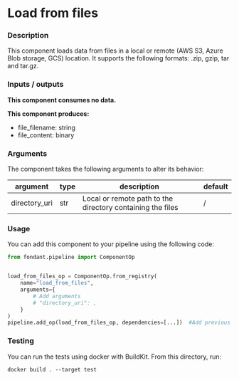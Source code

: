 # Load from files

### Description
This component loads data from files in a local or remote (AWS S3, Azure Blob storage, GCS) 
location. It supports the following formats: .zip, gzip, tar and tar.gz.


### Inputs / outputs

**This component consumes no data.**

**This component produces:**

- file_filename: string
- file_content: binary

### Arguments

The component takes the following arguments to alter its behavior:

| argument | type | description | default |
| -------- | ---- | ----------- | ------- |
| directory_uri | str | Local or remote path to the directory containing the files | / |

### Usage

You can add this component to your pipeline using the following code:

```python
from fondant.pipeline import ComponentOp


load_from_files_op = ComponentOp.from_registry(
    name="load_from_files",
    arguments={
        # Add arguments
        # "directory_uri": ,
    }
)
pipeline.add_op(load_from_files_op, dependencies=[...])  #Add previous component as dependency
```

### Testing

You can run the tests using docker with BuildKit. From this directory, run:
```
docker build . --target test
```
